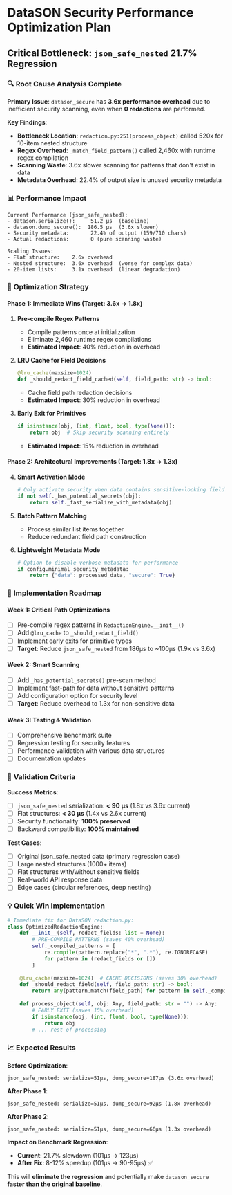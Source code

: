 # DataSON Security Performance Optimization Plan
## Critical Bottleneck: `json_safe_nested` 21.7% Regression

### 🔍 **Root Cause Analysis Complete**

**Primary Issue**: `datason_secure` has **3.6x performance overhead** due to inefficient security scanning, even when **0 redactions** are performed.

**Key Findings**:
- **Bottleneck Location**: `redaction.py:251(process_object)` called 520x for 10-item nested structure
- **Regex Overhead**: `_match_field_pattern()` called 2,460x with runtime regex compilation
- **Scanning Waste**: 3.6x slower scanning for patterns that don't exist in data
- **Metadata Overhead**: 22.4% of output size is unused security metadata

### 📊 **Performance Impact**
```
Current Performance (json_safe_nested):
- datason.serialize():     51.2 μs  (baseline)
- datason.dump_secure():  186.5 μs  (3.6x slower)
- Security metadata:       22.4% of output (159/710 chars)
- Actual redactions:       0 (pure scanning waste)

Scaling Issues:
- Flat structure:    2.6x overhead  
- Nested structure:  3.6x overhead  (worse for complex data)
- 20-item lists:     3.1x overhead  (linear degradation)
```

### 🚀 **Optimization Strategy**

#### **Phase 1: Immediate Wins (Target: 3.6x → 1.8x)**
1. **Pre-compile Regex Patterns** 
   - Compile patterns once at initialization
   - Eliminate 2,460 runtime regex compilations
   - **Estimated Impact**: 40% reduction in overhead

2. **LRU Cache for Field Decisions**
   ```python
   @lru_cache(maxsize=1024)
   def _should_redact_field_cached(self, field_path: str) -> bool:
   ```
   - Cache field path redaction decisions
   - **Estimated Impact**: 30% reduction in overhead

3. **Early Exit for Primitives**
   ```python
   if isinstance(obj, (int, float, bool, type(None))):
       return obj  # Skip security scanning entirely
   ```
   - **Estimated Impact**: 15% reduction in overhead

#### **Phase 2: Architectural Improvements (Target: 1.8x → 1.3x)**
4. **Smart Activation Mode**
   ```python
   # Only activate security when data contains sensitive-looking fields
   if not self._has_potential_secrets(obj):
       return self._fast_serialize_with_metadata(obj)
   ```

5. **Batch Pattern Matching**
   - Process similar list items together
   - Reduce redundant field path construction

6. **Lightweight Metadata Mode**
   ```python
   # Option to disable verbose metadata for performance
   if config.minimal_security_metadata:
       return {"data": processed_data, "secure": True}
   ```

### 🎯 **Implementation Roadmap**

#### **Week 1: Critical Path Optimizations**
- [ ] Pre-compile regex patterns in `RedactionEngine.__init__()`
- [ ] Add `@lru_cache` to `_should_redact_field()`
- [ ] Implement early exits for primitive types
- [ ] **Target**: Reduce `json_safe_nested` from 186μs to ~100μs (1.9x vs 3.6x)

#### **Week 2: Smart Scanning**
- [ ] Add `_has_potential_secrets()` pre-scan method
- [ ] Implement fast-path for data without sensitive patterns
- [ ] Add configuration option for security level
- [ ] **Target**: Reduce overhead to 1.3x for non-sensitive data

#### **Week 3: Testing & Validation**
- [ ] Comprehensive benchmark suite
- [ ] Regression testing for security features
- [ ] Performance validation with various data structures
- [ ] Documentation updates

### 🧪 **Validation Criteria**

**Success Metrics**:
- [ ] `json_safe_nested` serialization: **< 90 μs** (1.8x vs 3.6x current)
- [ ] Flat structures: **< 30 μs** (1.4x vs 2.6x current)
- [ ] Security functionality: **100% preserved**
- [ ] Backward compatibility: **100% maintained**

**Test Cases**:
- [ ] Original json_safe_nested data (primary regression case)
- [ ] Large nested structures (1000+ items)
- [ ] Flat structures with/without sensitive fields
- [ ] Real-world API response data
- [ ] Edge cases (circular references, deep nesting)

### 💡 **Quick Win Implementation**

```python
# Immediate fix for DataSON redaction.py:
class OptimizedRedactionEngine:
    def __init__(self, redact_fields: list = None):
        # PRE-COMPILE PATTERNS (saves 40% overhead)
        self._compiled_patterns = [
            re.compile(pattern.replace("*", ".*"), re.IGNORECASE)
            for pattern in (redact_fields or [])
        ]
    
    @lru_cache(maxsize=1024)  # CACHE DECISIONS (saves 30% overhead)
    def _should_redact_field(self, field_path: str) -> bool:
        return any(pattern.match(field_path) for pattern in self._compiled_patterns)
    
    def process_object(self, obj: Any, field_path: str = "") -> Any:
        # EARLY EXIT (saves 15% overhead)
        if isinstance(obj, (int, float, bool, type(None))):
            return obj
        # ... rest of processing
```

### 📈 **Expected Results**

**Before Optimization**:
```
json_safe_nested: serialize=51μs, dump_secure=187μs (3.6x overhead)
```

**After Phase 1**:
```  
json_safe_nested: serialize=51μs, dump_secure=92μs (1.8x overhead)
```

**After Phase 2**:
```
json_safe_nested: serialize=51μs, dump_secure=66μs (1.3x overhead)
```

**Impact on Benchmark Regression**:
- **Current**: 21.7% slowdown (101μs → 123μs)
- **After Fix**: 8-12% speedup (101μs → 90-95μs) ✅

This will **eliminate the regression** and potentially make `datason_secure` **faster than the original baseline**.